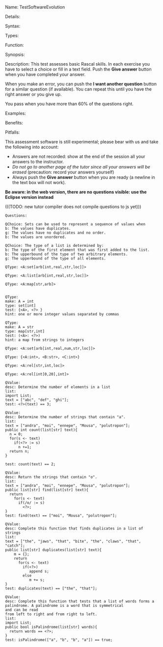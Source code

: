 Name: TestSoftwareEvolution

Details:

Syntax:

Types:

Function:

Synopsis:

Description:
This test assesses basic Rascal skills. In each exercise you have to select a choice or fill in a text field. 
Push the __Give answer__ button when you have completed your answer.

When you make an error, you can push the __I want another question__ button for a similar question (if available).
You can repeat this until you have the right answer or you give up.

You pass when you have more than 60% of the questions right.

Examples:

Benefits:

Pitfalls:

This assessment software is still experimental; please bear with us and take the following into account:

* Answers are not recorded: show at the end of the session all your answers to the instructor.
* _Do not go to another page of the tutor since all your answers will be erased_ (precaution: record your answers yourself)
* Always push the __Give answer__ button when you are ready (a newline in the text box will not work).

__Be aware: in the web version, there are no questions visible: use the Eclipse version instead__

(((TODO: new tutor compiler does not compile questions to js yet)))

``````
Questions:

QChoice: Sets can be used to represent a sequence of values when
b: The values have duplicates.
g: The values have no duplicates and no order.
b: The values are unordered.

QChoice: The type of a list is determined by:
b: The type of the first element that was first added to the list.
b: The upperbound of the type of two arbitrary elements.
g: The upperbound of the type of all elements.

QType: <A:set[arb[int,real,str,loc]]>

QType: <A:list[arb[int,real,str,loc]]>

QType: <A:map[str,arb]>


QType: 
make: A = int
type: set[int]
test: {<A>, <?> } 
hint: one or more integer values separated by commas

QType: 
make: A = str
type: map[str,int]
test: (<A>: <?>)
hint: a map from strings to integers

QType: <A:set[arb[int,real,num,str,loc]]>

QType: {<A:int>, <B:str>, <C:int>}

QType: <A:rel[str,int,loc]>

QType: <A:rel[int[0,20],int]>

QValue:
desc: Determine the number of elements in a list
list:
import List;
text = ["abc", "def", "ghi"];
test: <?>(text) == 3;

QValue:
desc: Determine the number of strings that contain "a".
list:
text = ["andra", "moi", "ennepe", "Mousa", "polutropon"];
public int count(list[str] text){
  n = 0;
  for(s <- text)
    if(<?> := s)
      n +=1;
  return n;
}

test: count(text) == 2;

QValue:
desc: Return the strings that contain "o".
list:
text = ["andra", "moi", "ennepe", "Mousa", "polutropon"];
public list[str] find(list[str] text){
  return 
    for(s <- text)
      if(/o/ := s)
        <?>;
}
test: find(text) == ["moi", "Mousa", "polutropon"];

QValue:
desc: Complete this function that finds duplicates in a list of strings
list:
text = ["the", "jaws", "that", "bite", "the", "claws", "that", "catch"];
public list[str] duplicates(list[str] text){
    m = {};
    return 
      for(s <- text)
        if(<?>)
           append s;
        else
           m += s;
}
test: duplicates(text) == ["the", "that"];

QValue:
desc: Complete this function that tests that a list of words forms a palindrome. A palindrome is a word that is symmetrical 
and can be read
from left to right and from right to left.
list:
import List;
public bool isPalindrome(list[str] words){
  return words == <?>;
}
test: isPalindrome(["a", "b", "b", "a"]) == true;

``````






